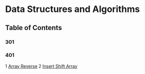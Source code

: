 # Data Structures and Algorithms

## Table of Contents

### **301**

### **401**

1 [Array Reverse](/401/ArrayReverse/README.md)
2 [Insert Shift Array](/401/InsertShiftArray/README.md)
